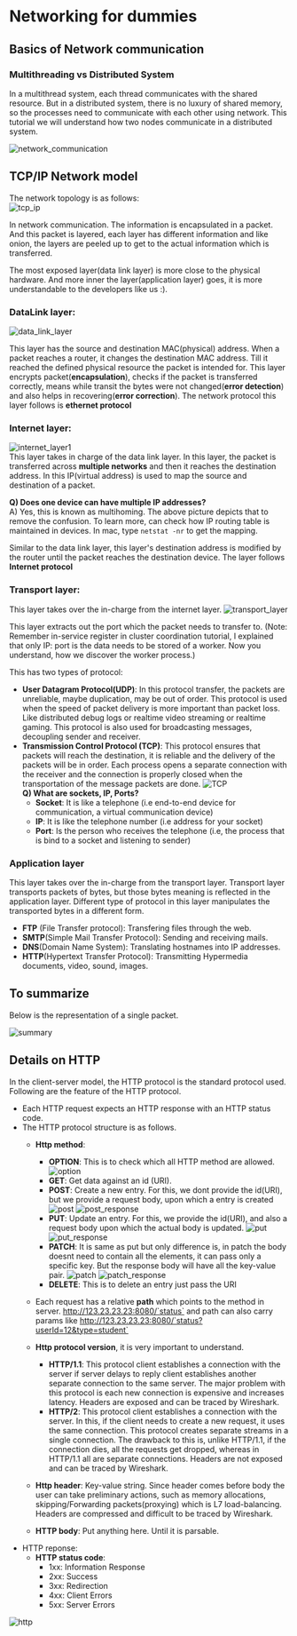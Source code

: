 # Networking for dummies
## Basics of Network communication
### Multithreading vs Distributed System
In a multithread system, each thread communicates with the shared resource. But in a distributed system, there is no luxury of shared memory, so the processes need to communicate with each other using network. This tutorial we will understand how two nodes communicate in a distributed system.  

![network_communication](images/networking/network_communication.png)

## TCP/IP Network model

The network topology is as follows:  
![tcp_ip](images/networking/tcp_ip.png)

In network communication. The information is encapsulated in a packet. And this packet is layered, each layer has different information and like onion, the layers are peeled up to get to the actual information which is transferred.

The most exposed layer(data link layer) is more close to the physical hardware. And more inner the layer(application layer) goes, it is more understandable to the developers like us :).

### DataLink layer:
![data_link_layer](images/networking/data_link_layer.png)

This layer has the source and destination MAC(physical) address. When a packet reaches a router, it changes the destination MAC address. Till it reached the defined physical resource the packet is intended for. This layer encrypts packet(**encapsulation**), checks if the packet is transferred correctly, means while transit the bytes were not changed(**error detection**) and also helps in recovering(**error correction**). The network protocol this layer follows is **ethernet protocol**

### Internet layer:
![internet_layer1](images/networking/internet_layer1.png)  
This layer takes in charge of the data link layer. In this layer, the packet is transferred across **multiple networks** and then it reaches the destination address. In this IP(virtual address) is used to map the source and destination of a packet.

**Q) Does one device can have multiple IP addresses?**  
A) Yes, this is known as multihoming. The above picture depicts that to remove the confusion. To learn more, can check how IP routing table is maintained in devices. In mac, type `netstat -nr` to get the mapping.

Similar to the data link layer, this layer's destination address is modified by the router until the packet reaches the destination device. The layer follows **Internet protocol**

### Transport layer:
This layer takes over the in-charge from the internet layer.
![transport_layer](images/networking/transport_layer.png)  

This layer extracts out the port which the packet needs to transfer to. (Note: Remember in-service register in cluster coordination tutorial, I explained that only IP: port is the data needs to be stored of a worker. Now you understand, how we discover the worker process.)

This has two types of protocol:
* **User Datagram Protocol(UDP)**: In this protocol transfer, the packets are unreliable, maybe duplication, may be out of order. This protocol is used when the speed of packet delivery is more important than packet loss. Like distributed debug logs or realtime video streaming or realtime gaming. This protocol is also used for broadcasting messages, decoupling sender and receiver. 
* **Transmission Control Protocol (TCP)**: This protocol ensures that packets will reach the destination, it is reliable and the delivery of the packets will be in order. Each process opens a separate connection with the receiver and the connection is properly closed when the transportation of the message packets are done.
![TCP](images/networking/TCP.png)  
**Q) What are sockets, IP, Ports?**  
  * **Socket**: It is like a telephone (i.e end-to-end device for communication, a virtual communication device)
  * **IP**: It is like the telephone number (i.e address for your socket)  
  * **Port**: Is the person who receives the telephone (i.e, the process that is bind to a socket and listening to sender)

### Application layer
This layer takes over the in-charge from the transport layer. Transport layer transports packets of bytes, but those bytes meaning is reflected in the application layer. Different type of protocol in this layer manipulates the transported bytes in a different form.
* **FTP** (File Transfer protocol): Transfering files through the web.
* **SMTP**(Simple Mail Transfer Protocol): Sending and receiving mails.
* **DNS**(Domain Name System): Translating hostnames into IP addresses.
* **HTTP**(Hypertext Transfer Protocol): Transmitting Hypermedia documents, video, sound, images.

## To summarize
Below is the representation of a single packet.


![summary](images/networking/summary.png)

## Details on HTTP 
In the client-server model, the HTTP protocol is the standard protocol used. Following are the feature of the HTTP protocol.
* Each HTTP request expects an HTTP response with an HTTP status code.
* The HTTP protocol structure is as follows.
  * **Http method**:
    * **OPTION**: This is to check which all HTTP method are allowed.
    ![option](images/networking/option.png)
    * **GET**: Get data against an id (URI).
    * **POST**: Create a new entry. For this, we dont provide the id(URI), but we provide a request body, upon which a entry is created
    ![post](images/networking/post.png)
    ![post_response](images/networking/post_response.png)
    * **PUT**: Update an entry. For this, we provide the id(URI), and also a request body upon which the actual body is updated.
    ![put](images/networking/put.png)
    ![put_response](images/networking/put_response.png)
     * **PATCH**: It is same as put but only difference is, in patch the body doesnt need to contain all the elements, it can pass only a specific key. But the response body will have all the key-value pair.
     ![patch](images/networking/patch.png)
     ![patch_response](images/networking/patch_response.png)
    * **DELETE**: This is to delete an entry just pass the URI
   
  * Each request has a relative **path** which points to the method in server. http://123.23.23.23:8080/`status` and path can also carry params like http://123.23.23.23:8080/`status?userId=12&type=student`
  * **Http protocol version**, it is very important to understand.
    * **HTTP/1.1**: This protocol client establishes a connection with the server if server delays to reply client establishes another separate connection to the same server. The major problem with this protocol is each new connection is expensive and increases latency. Headers are exposed and can be traced by Wireshark.
    * **HTTP/2**: This protocol client establishes a connection with the server. In this, if the client needs to create a new request, it uses the same connection. This protocol creates separate streams in a single connection. The drawback to this is, unlike HTTP/1.1, if the connection dies, all the requests get dropped, whereas in HTTP/1.1 all are separate connections. Headers are not exposed and can be traced by Wireshark.
  * **Http header**: Key-value string. Since header comes before body the user can take preliminary actions, such as memory allocations, skipping/Forwarding packets(proxying) which is L7 load-balancing. Headers are compressed and difficult to be traced by Wireshark.
  * **HTTP body**: Put anything here. Until it is parsable.
* HTTP reponse:
  * **HTTP status code**:
    * 1xx: Information Response
    * 2xx: Success
    * 3xx: Redirection
    * 4xx: Client Errors
    * 5xx: Server Errors 

![http](images/networking/http.png)
